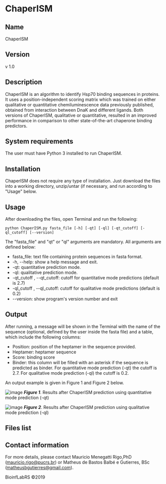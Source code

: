 # ChaperISM

## Name
ChaperISM

## Version
v 1.0

## Description
ChaperISM is an algorithm to identify Hsp70 binding sequences in proteins. It uses a position-independent scoring matrix which was trained on either qualitative or quantitative chemiluminescence data previously published, obtained from interaction between DnaK and different ligands. Both versions of ChaperISM, qualitative or quantitative, resulted in an improved performance in comparison to other state-of-the-art chaperone binding predictors.

## System requirements
The user must have Python 3 installed to run ChaperISM.

## Installation
ChaperISM does not require any type of installation. Just download the files into a working directory, unzip/untar (if necessary, and run according to "Usage" below.

## Usage
After downloading the files, open Terminal and run the following:
```
python ChaperISM.py fasta_file [-h] [-qt] [-ql] [-qt_cutoff] [-ql_cutoff] [--version] 
```

The "fasta_file" and "qt" or "ql" arguments are mandatory. All arguments are defined below: 

- fasta_file: text file containing protein sequences in fasta format.
- -h, --help: show a help message and exit.
- -qt: quantitative prediction mode.
- -ql: qualitative prediction mode.
- -qt_cutoff , --qt_cutoff: cutoff for quantitative mode predictions (default is 2.7)
- -ql_cutoff , --ql_cutoff: cutoff for qualitative mode predictions (default is 0.2)
- --version: show program's version number and exit

## Output
After running, a message will be shown in the Terminal with the name of the sequence (optional, defined by the user inside the fasta file) and a table, which include the following columns:
- Position: position of the heptamer in the sequence provided.
- Heptamer: heptamer sequence
- Score: binding score
- Binder: this column will be filled with an asterisk if the sequence is predicted as binder. For quantitative mode prediction (-qt) the cutoff is 2.7. For qualitative mode prediction (-ql) the cutoff is 0.2.

An output example is given in Figure 1 and Figure 2 below.

![image](https://user-images.githubusercontent.com/43217682/51554466-893fe000-1e5c-11e9-83d2-d962255fe124.png)
***Figure 1***. Results after ChaperISM prediction using quantitative mode prediction (-qt)

![image](https://user-images.githubusercontent.com/43217682/51554627-d7ed7a00-1e5c-11e9-9f39-5a1e629771d0.png)
***Figure 2***. Results after ChaperISM prediction using qualitative mode prediction (-ql)


## Files list

## Contact information
For more details, please contact Mauricio Menegatti Rigo,PhD (mauricio.rigo@pucrs.br) or Matheus de Bastos Balbé e Gutierres, BSc (matheusbgutierres@gmail.com).

BioinfLabRS ©2019


